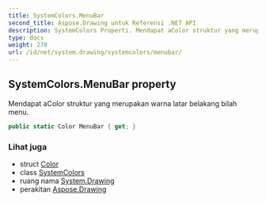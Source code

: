 ```yaml
---
title: SystemColors.MenuBar
second_title: Aspose.Drawing untuk Referensi .NET API
description: SystemColors Properti. Mendapat aColor struktur yang merupakan warna latar belakang bilah menu.
type: docs
weight: 270
url: /id/net/system.drawing/systemcolors/menubar/
---
```

## SystemColors.MenuBar property

Mendapat aColor struktur yang merupakan warna latar belakang bilah menu.

```csharp
public static Color MenuBar { get; }
```

### Lihat juga

* struct [Color](../../color/)
* class [SystemColors](../)
* ruang nama [System.Drawing](../../systemcolors/)
* perakitan [Aspose.Drawing](../../../)


